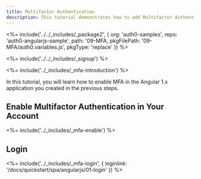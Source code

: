 ```yaml
---
title: Multifactor Authentication
description: This tutorial demonstrates how to add Multifactor Authentication to your Angular 1.x app
---
```


<%= include('../../_includes/_package2', {
  org: 'auth0-samples',
  repo: 'auth0-angularjs-sample',
  path: '09-MFA,
  pkgFilePath: '09-MFA/auth0.variables.js',
  pkgType: 'replace'
}) %>

<%= include('../../_includes/_signup') %>

<%= include('../_includes/_mfa-introduction') %>

In this tutorial, you will learn how to enable MFA in the Angular 1.x application you created in the previous steps.

## Enable Multifactor Authentication in Your Account

<%= include('../_includes/_mfa-enable') %>

## Login

<%= include('../_includes/_mfa-login', { loginlink: '/docs/quickstart/spa/angularjs/01-login' }) %>
